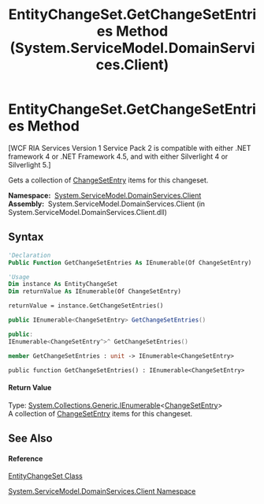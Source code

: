 ﻿---
title: EntityChangeSet.GetChangeSetEntries Method  (System.ServiceModel.DomainServices.Client)
TOCTitle: GetChangeSetEntries Method
ms:assetid: M:System.ServiceModel.DomainServices.Client.EntityChangeSet.GetChangeSetEntries
ms:mtpsurl: https://msdn.microsoft.com/en-us/library/system.servicemodel.domainservices.client.entitychangeset.getchangesetentries(v=VS.91)
ms:contentKeyID: 28755151
ms.date: 01/27/2012
mtps_version: v=VS.91
f1_keywords:
- System.ServiceModel.DomainServices.Client.EntityChangeSet.GetChangeSetEntries
dev_langs:
- CSharp
- JScript
- VB
- FSharp
- c++
api_location:
- System.ServiceModel.DomainServices.Client.dll
api_name:
- System.ServiceModel.DomainServices.Client.EntityChangeSet.GetChangeSetEntries
api_type:
- Managed
topic_type:
- apiref
- kbSyntax
product_family_name: VS
ROBOTS: INDEX,FOLLOW
---

# EntityChangeSet.GetChangeSetEntries Method

\[WCF RIA Services Version 1 Service Pack 2 is compatible with either .NET framework 4 or .NET Framework 4.5, and with either Silverlight 4 or Silverlight 5.\]

Gets a collection of [ChangeSetEntry](ff422693\(v=vs.91\).md) items for this changeset.

**Namespace:**  [System.ServiceModel.DomainServices.Client](ff422479\(v=vs.91\).md)  
**Assembly:**  System.ServiceModel.DomainServices.Client (in System.ServiceModel.DomainServices.Client.dll)

## Syntax

``` vb
'Declaration
Public Function GetChangeSetEntries As IEnumerable(Of ChangeSetEntry)
```

``` vb
'Usage
Dim instance As EntityChangeSet
Dim returnValue As IEnumerable(Of ChangeSetEntry)

returnValue = instance.GetChangeSetEntries()
```

``` csharp
public IEnumerable<ChangeSetEntry> GetChangeSetEntries()
```

``` c++
public:
IEnumerable<ChangeSetEntry^>^ GetChangeSetEntries()
```

``` fsharp
member GetChangeSetEntries : unit -> IEnumerable<ChangeSetEntry> 
```

``` jscript
public function GetChangeSetEntries() : IEnumerable<ChangeSetEntry>
```

#### Return Value

Type: [System.Collections.Generic.IEnumerable](https://msdn.microsoft.com/en-us/library/9eekhta0)\<[ChangeSetEntry](ff422693\(v=vs.91\).md)\>  
A collection of [ChangeSetEntry](ff422693\(v=vs.91\).md) items for this changeset.  

## See Also

#### Reference

[EntityChangeSet Class](ff422483\(v=vs.91\).md)

[System.ServiceModel.DomainServices.Client Namespace](ff422479\(v=vs.91\).md)

